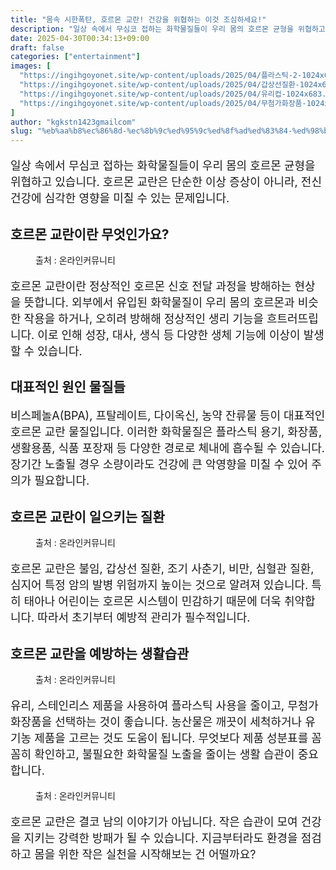 ```yaml
---
title: "몸속 시한폭탄, 호르몬 교란! 건강을 위협하는 이것 조심하세요!"
description: "일상 속에서 무심코 접하는 화학물질들이 우리 몸의 호르몬 균형을 위협하고 있습니다. 호르몬 교란은 단순한 이상 증상이 아니라, 전신 건강에 심각한 영향을 미칠 수 있는 문제입니다."
date: 2025-04-30T00:34:13+09:00
draft: false
categories: ["entertainment"]
images: [
  "https://ingihgoyonet.site/wp-content/uploads/2025/04/플라스틱-2-1024x683.jpg"
  "https://ingihgoyonet.site/wp-content/uploads/2025/04/갑상선질환-1024x683.jpg"
  "https://ingihgoyonet.site/wp-content/uploads/2025/04/유리컵-1024x683.jpg"
  "https://ingihgoyonet.site/wp-content/uploads/2025/04/무첨가화장품-1024x684.jpg"
]
author: "kgkstn1423gmailcom"
slug: "%eb%aa%b8%ec%86%8d-%ec%8b%9c%ed%95%9c%ed%8f%ad%ed%83%84-%ed%98%b8%eb%a5%b4%eb%aa%ac-%ea%b5%90%eb%9e%80-%ea%b1%b4%ea%b0%95%ec%9d%84-%ec%9c%84%ed%98%91%ed%95%98%eb%8a%94-%ec%9d%b4%ea%b2%83-%ec%a1%b0"
---
```


<p style="font-size:18px">일상 속에서 무심코 접하는 화학물질들이 우리 몸의 호르몬 균형을 위협하고 있습니다. 호르몬 교란은 단순한 이상 증상이 아니라, 전신 건강에 심각한 영향을 미칠 수 있는 문제입니다.</p> <h2 >호르몬 교란이란 무엇인가요?</h2> <figure ><img src="https://ingihgoyonet.site/wp-content/uploads/2025/04/플라스틱-2-1024x683.jpg" alt="" style="aspect-ratio:16/9;object-fit:cover"/><figcaption >출처 : 온라인커뮤니티</figcaption></figure> <p style="font-size:18px">호르몬 교란이란 정상적인 호르몬 신호 전달 과정을 방해하는 현상을 뜻합니다. 외부에서 유입된 화학물질이 우리 몸의 호르몬과 비슷한 작용을 하거나, 오히려 방해해 정상적인 생리 기능을 흐트러뜨립니다. 이로 인해 성장, 대사, 생식 등 다양한 생체 기능에 이상이 발생할 수 있습니다.</p> <h2 >대표적인 원인 물질들</h2> <p style="font-size:18px">비스페놀A(BPA), 프탈레이트, 다이옥신, 농약 잔류물 등이 대표적인 호르몬 교란 물질입니다. 이러한 화학물질은 플라스틱 용기, 화장품, 생활용품, 식품 포장재 등 다양한 경로로 체내에 흡수될 수 있습니다. 장기간 노출될 경우 소량이라도 건강에 큰 악영향을 미칠 수 있어 주의가 필요합니다.</p> <h2 >호르몬 교란이 일으키는 질환</h2> <figure ><img src="https://ingihgoyonet.site/wp-content/uploads/2025/04/갑상선질환-1024x683.jpg" alt="" style="aspect-ratio:16/9;object-fit:cover"/><figcaption >출처 : 온라인커뮤니티</figcaption></figure> <p style="font-size:18px">호르몬 교란은 불임, 갑상선 질환, 조기 사춘기, 비만, 심혈관 질환, 심지어 특정 암의 발병 위험까지 높이는 것으로 알려져 있습니다. 특히 태아나 어린이는 호르몬 시스템이 민감하기 때문에 더욱 취약합니다. 따라서 초기부터 예방적 관리가 필수적입니다.</p> <h2 >호르몬 교란을 예방하는 생활습관</h2> <figure ><img src="https://ingihgoyonet.site/wp-content/uploads/2025/04/유리컵-1024x683.jpg" alt="" style="aspect-ratio:16/9;object-fit:cover"/><figcaption >출처 : 온라인커뮤니티</figcaption></figure> <p style="font-size:18px">유리, 스테인리스 제품을 사용하여 플라스틱 사용을 줄이고, 무첨가 화장품을 선택하는 것이 좋습니다. 농산물은 깨끗이 세척하거나 유기농 제품을 고르는 것도 도움이 됩니다. 무엇보다 제품 성분표를 꼼꼼히 확인하고, 불필요한 화학물질 노출을 줄이는 생활 습관이 중요합니다.</p> <figure ><img src="https://ingihgoyonet.site/wp-content/uploads/2025/04/무첨가화장품-1024x684.jpg" alt="" style="aspect-ratio:16/9;object-fit:cover"/><figcaption >출처 : 온라인커뮤니티</figcaption></figure> <p style="font-size:18px">호르몬 교란은 결코 남의 이야기가 아닙니다. 작은 습관이 모여 건강을 지키는 강력한 방패가 될 수 있습니다. 지금부터라도 환경을 점검하고 몸을 위한 작은 실천을 시작해보는 건 어떨까요?</p>